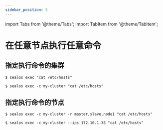 ```yaml
---
sidebar_position: 5
---
```


import Tabs from '@theme/Tabs';
import TabItem from '@theme/TabItem';

# 在任意节点执行任意命令

## 指定执行命令的集群

<Tabs groupId="exec_type_cluster">
  <TabItem value="exec_default" label="默认" default>

```shell
$ sealos exec "cat /etc/hosts"
```

  </TabItem>
  <TabItem value="exec_cluster" label="指定集群">

```shell
$ sealos exec -c my-cluster "cat /etc/hosts"
```

  </TabItem>
</Tabs>

## 指定执行命令的节点

<Tabs groupId="exec_type_node">
  <TabItem value="role_label" label="节点角色标签" default>

```shell
$ sealos exec -c my-cluster -r master,slave,node1 "cat /etc/hosts"
```

  </TabItem>
  <TabItem value="ips" label="IPs">

```shell
$ sealos exec -c my-cluster --ips 172.16.1.38 "cat /etc/hosts"
```

  </TabItem>
</Tabs>
